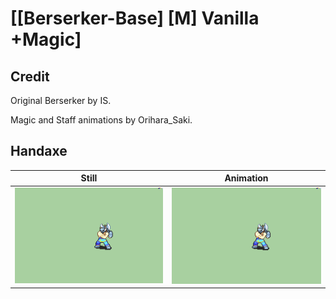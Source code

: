 # [\[Berserker-Base\] \[M\] Vanilla +Magic]

## Credit

Original Berserker by IS.

Magic and Staff animations by Orihara_Saki.

## Handaxe

| Still | Animation |
| :---: | :-------: |
| ![Handaxe still](./Handaxe_000.png) | ![Handaxe animation](./Handaxe.gif) |
